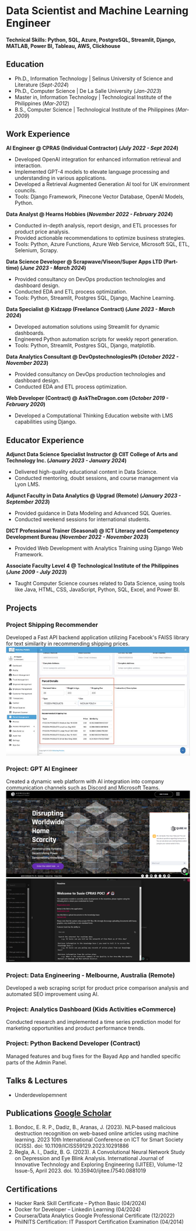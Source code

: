 # Data Scientist and Machine Learning Engineer

#### Technical Skills: Python, SQL, Azure, PostgreSQL, Streamlit, Django, MATLAB, Power BI, Tableau, AWS, Clickhouse

## Education
- Ph.D., Information Technology | Selinus University of Science and Literature  (_Sept-2024_)  
- Ph.D., Computer Science | De La Salle University (_Jan-2023_)  
- Master in, Information Technology | Technological Institute of the Philippines (_Mar-2012_)  
- B.S., Computer Science | Technological Institute of the Philippines (_Mar-2009_)  


## Work Experience
**AI Engineer @ CPRAS (Individual Contractor) (_July 2022 - Sept 2024_)**
- Developed OpenAI integration for enhanced information retrieval and interaction.
- Implemented GPT-4 models to elevate language processing and understanding in various applications.
- Developed a Retrieval Augmented Generation AI tool for UK environment councils.
- Tools: Django Framework, Pinecone Vector Database, OpenAI Models, Python.

**Data Analyst @ Hearns Hobbies (_November 2022 - February 2024_)**
- Conducted in-depth analysis, report design, and ETL processes for product price analysis.
- Provided actionable recommendations to optimize business strategies.
- Tools: Python, Azure Functions, Azure Web Service, Microsoft SQL, ETL, Selenium, Scrapy.

**Data Science Developer @ Scrapwave/Viseon/Super Apps LTD (Part-time) (_June 2023 - March 2024_)**
- Provided consultancy on DevOps production technologies and dashboard design.
- Conducted EDA and ETL process optimization.
- Tools: Python, Streamlit, Postgres SQL, Django, Machine Learning.

**Data Specialist @ Kidzapp (Freelance Contract) (_June 2023 - March 2024_)**
- Developed automation solutions using Streamlit for dynamic dashboards.
- Engineered Python automation scripts for weekly report generation.
- Tools: Python, Streamlit, Postgres SQL, Django, matplotlib.

**Data Analytics Consultant @ DevOpstechnologiesPh (_October 2022 - November 2023_)**
- Provided consultancy on DevOps production technologies and dashboard design.
- Conducted EDA and ETL process optimization.

**Web Developer (Contract) @ AskTheDragon.com (_October 2019 - February 2020_)**
- Developed a Computational Thinking Education website with LMS capabilities using Django.

## Educator Experience
**Adjunct Data Science Specialist Instructor @ CIIT College of Arts and Technology Inc. (_January 2023 - January 2024_)**
- Delivered high-quality educational content in Data Science.
- Conducted mentoring, doubt sessions, and course management via Lyon LMS.

**Adjunct Faculty in Data Analytics @ Upgrad (Remote) (_January 2023 - September 2023_)**
- Provided guidance in Data Modeling and Advanced SQL Queries.
- Conducted weekend sessions for international students.

**DICT Professional Trainer (Seasonal) @ ICT Literacy and Competency Development Bureau (_November 2022 - November 2023_)**
- Provided Web Development with Analytics Training using Django Web Framework.
  
**Associate Faculty Level 4 @ Technological Institute of the Philippines (_June 2009 - July 2023_)**
- Taught Computer Science courses related to Data Science, using tools like Java, HTML, CSS, JavaScript, Python, SQL, Excel, and Power BI.

## Projects
### Project Shipping Recommender
Developed a Fast API backend application utilizing Facebook's FAISS library for text similarity in recommending shipping prices.
![image](/assets/img/freelance_1_cover.jpg)

### Project: GPT AI Engineer
Created a dynamic web platform with AI integration into company communication channels such as Discord and Microsoft Teams.
![image](/assets/img/hq_cover.png)
![image](/assets/img/susie_cover.png)


### Project: Data Engineering - Melbourne, Australia (Remote)
Developed a web scraping script for product price comparison analysis and automated SEO improvement using AI.

### Project: Analytics Dashboard (Kids Activities eCommerce)
Conducted research and implemented a time series prediction model for marketing opportunities and product performance trends.

### Project: Python Backend Developer (Contract)
Managed features and bug fixes for the Bayad App and handled specific parts of the Admin Panel.

## Talks & Lectures
- Underdevelopemnent

## Publications [Google Scholar]([http://example.com](https://scholar.google.com.ph/citations?user=-RMIOAYAAAAJ&hl=en))
1. Bondoc, E. R. P., Dadiz, B., Aranas, J. (2023). NLP-based malicious destruction recognition on web-based online articles using machine learning. 2023 10th International Conference on ICT for Smart Society (ICISS). doi: 10.1109/ICISS59129.2023.10291886
2. Regla, A. I., Dadiz, B. G. (2023). A Convolutional Neural Network Study on Depression and Eye Blink Analysis. International Journal of Innovative Technology and Exploring Engineering (IJITEE), Volume-12 Issue-5, April 2023. doi. 10.35940/ijitee.I7540.0881019

## Certifications
- Hacker Rank Skill Certificate – Python Basic (04/2024)
- Docker for Developer – Linkedin Learning (04/2024)
- Coursera/Data Analytics Google Professional Certificate (12/2022)
- PhilNITS Certification: IT Passport Certification Examination (04/2014)
